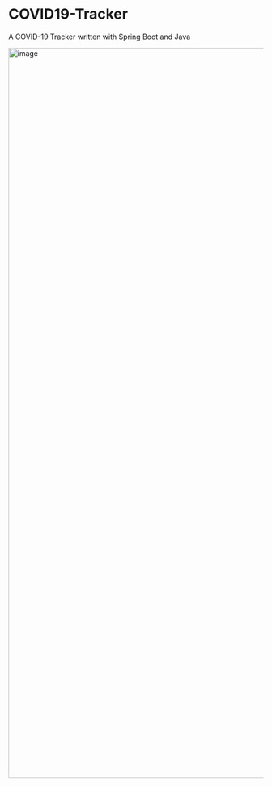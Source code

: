 # COVID19-Tracker
A COVID-19 Tracker written with Spring Boot and Java

<img width="1440" alt="image" src="https://user-images.githubusercontent.com/29133471/193432198-1442ff5f-d501-4fed-89ca-c326ce821fe6.png">
